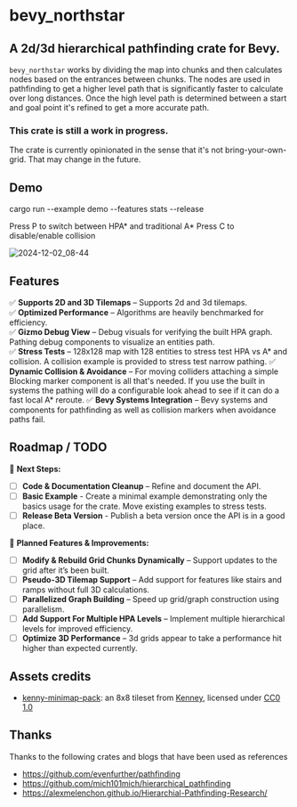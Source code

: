 # bevy_northstar
## A 2d/3d hierarchical pathfinding crate for Bevy. 

`bevy_northstar` works by dividing the map into chunks and then calculates nodes based on the entrances between chunks. The nodes are used in pathfinding to get a higher level path that is significantly faster to calculate over long distances. Once the high level path is determined between a start and goal point it's refined to get a more accurate path.

### This crate is still a work in progress.

The crate is currently opinionated in the sense that it's not bring-your-own-grid. That may change in the future.

## Demo
cargo run --example demo --features stats --release

Press P to switch between HPA* and traditional A*
Press C to disable/enable collision

![2024-12-02_08-44](https://github.com/user-attachments/assets/18778c4e-43bf-4e4c-8031-8a5974610f9c)


## Features  
✅ **Supports 2D and 3D Tilemaps** – Supports 2d and 3d tilemaps.  
✅ **Optimized Performance** – Algorithms are heavily benchmarked for efficiency.  
✅ **Gizmo Debug View** – Debug visuals for verifying the built HPA graph. Pathing debug components to visualize an entities path.  
✅ **Stress Tests** – 128x128 map with 128 entities to stress test HPA vs A* and collision. A collision example is provided to stress test narrow pathing. 
✅ **Dynamic Collision & Avoidance** – For moving colliders attaching a simple Blocking marker component is all that's needed. If you use the built in systems the pathing will do a configurable look ahead to see if it can do a fast local A* reroute.
✅ **Bevy Systems Integration** – Bevy systems and components for pathfinding as well as collision markers when avoidance paths fail.

## Roadmap / TODO  
🚀 **Next Steps:**  
- [ ] **Code & Documentation Cleanup** – Refine and document the API.
- [ ] **Basic Example** - Create a minimal example demonstrating only the basics usage for the crate. Move existing examples to stress tests.
- [ ] **Release Beta Version** - Publish a beta version once the API is in a good place.

🔧 **Planned Features & Improvements:**  
- [ ] **Modify & Rebuild Grid Chunks Dynamically** – Support updates to the grid after it’s been built.    
- [ ] **Pseudo-3D Tilemap Support** – Add support for features like stairs and ramps without full 3D calculations.  
- [ ] **Parallelized Graph Building** – Speed up grid/graph construction using parallelism.  
- [ ] **Add Support For Multiple HPA Levels** – Implement multiple hierarchical levels for improved efficiency.  
- [ ] **Optimize 3D Performance** – 3d grids appear to take a performance hit higher than expected currently. 

## Assets credits
- [kenny-minimap-pack](https://kenney.nl/assets/minimap-pack): an 8x8 tileset from [Kenney](https://kenney.nl/), licensed under [CC0 1.0](https://creativecommons.org/publicdomain/zero/1.0/)


## Thanks
Thanks to the following crates and blogs that have been used as references
* https://github.com/evenfurther/pathfinding
* https://github.com/mich101mich/hierarchical_pathfinding
* https://alexmelenchon.github.io/Hierarchial-Pathfinding-Research/
